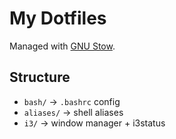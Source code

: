 # My Dotfiles

Managed with [GNU Stow](https://www.gnu.org/software/stow/).

## Structure
- `bash/` → `.bashrc` config
- `aliases/` → shell aliases
- `i3/` → window manager + i3status


